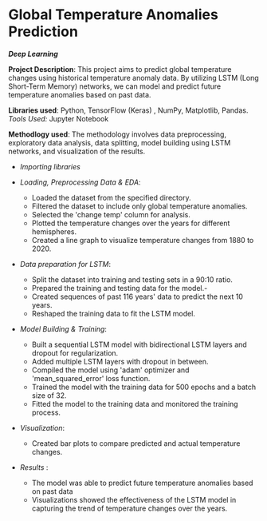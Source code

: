 # Global Temperature Anomalies Prediction
***Deep Learning*** 

**Project Description**: This project aims to predict global temperature changes using historical temperature anomaly data. By utilizing LSTM (Long Short-Term Memory) networks, we can model and predict future temperature anomalies based on past data.

**Libraries used**: Python, TensorFlow (Keras)
, NumPy, Matplotlib, Pandas.
*Tools Used:* Jupyter Notebook


**Methodlogy used**: The methodology involves data preprocessing, exploratory data analysis, data splitting, model building using LSTM networks, and visualization of the results.

- *Importing libraries* 
- *Loading, Preprocessing Data & EDA*: 
    - Loaded the dataset from the specified directory.
    -  Filtered the dataset to include only global temperature anomalies.
    - Selected the 'change temp' column for analysis.
    - Plotted the temperature changes over the years for different hemispheres.
    - Created a line graph to visualize temperature changes from 1880 to 2020.
- *Data preparation for LSTM*:
    - Split the dataset into training and testing sets in a 90:10 ratio.
    - Prepared the training and testing data for the model.- 
    - Created sequences of past 116 years' data to predict the next 10 years.
    - Reshaped the training data to fit the LSTM model.
- *Model Building & Training*: 
    - Built a sequential LSTM model with bidirectional LSTM layers and dropout for regularization.
    - Added multiple LSTM layers with dropout in between.
    - Compiled the model using 'adam' optimizer and 'mean_squared_error' loss function.
    - Trained the model with the training data for 500 epochs and a batch size of 32.
    - Fitted the model to the training data and monitored the training process.

- *Visualization*: 
    - Created bar plots to compare predicted and actual temperature changes.

- *Results* : 
   - The model was able to predict future temperature anomalies based on past data
   - Visualizations showed the effectiveness of the LSTM model in capturing the trend of temperature changes over the years.








